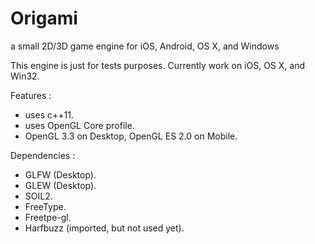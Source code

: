 # Origami
a small 2D/3D game engine for iOS, Android, OS X, and Windows

This engine is just for tests purposes.
Currently work on iOS, OS X, and Win32.

Features : 
  - uses c++11.
  - uses OpenGL Core profile.
  - OpenGL 3.3 on Desktop, OpenGL ES 2.0 on Mobile.
  
Dependencies :
 - GLFW (Desktop).
 - GLEW (Desktop).
 - SOIL2.
 - FreeType.
 - Freetpe-gl.
 - Harfbuzz (imported, but not used yet).
 


